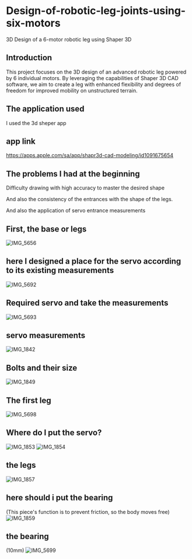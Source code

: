 # Design-of-robotic-leg-joints-using-six-motors
3D Design of a 6-motor robotic leg using Shaper 3D

## Introduction

This project focuses on the 3D design of an advanced robotic leg powered by 6 individual motors. 
By leveraging the capabilities of Shaper 3D CAD software, we aim to create a leg with enhanced flexibility and degrees of freedom for improved mobility on unstructured terrain.

## The application used

I used the 3d sheper app
## app link 
https://apps.apple.com/sa/app/shapr3d-cad-modeling/id1091675654

## The problems I had at the beginning
Difficulty drawing with high accuracy to master the desired shape

And also the consistency of the entrances with the shape of the legs.

And also the application of servo entrance measurements

 ## First, the base or legs
 ![IMG_5656](https://github.com/ijana7/Design-of-robotic-leg-joints-using-six-motors/assets/173642526/bfcab3ea-3a20-4504-8d86-a5928353443e)


 ## here I designed a place for the servo according to its existing measurements
 ![IMG_5692](https://github.com/ijana7/Design-of-robotic-leg-joints-using-six-motors/assets/173642526/49909374-ec2c-412e-bf74-009764d93fc3)
 
 
## Required servo and take the measurements
![IMG_5693](https://github.com/ijana7/Design-of-robotic-leg-joints-using-six-motors/assets/173642526/0632f9cc-09fd-4cd6-9b93-b516f36858bb)


## servo measurements

![IMG_1842](https://github.com/ijana7/Design-of-robotic-leg-joints-using-six-motors/assets/173642526/467ee52c-7302-4ea4-a52b-62b4fed15e1d)

## Bolts and their size

 
![IMG_1849](https://github.com/ijana7/Design-of-robotic-leg-joints-using-six-motors/assets/173642526/485ef4fa-ca6c-4896-940a-3c00e7c73e43)

## The first leg
![IMG_5698](https://github.com/ijana7/Design-of-robotic-leg-joints-using-six-motors/assets/173642526/370383b2-6464-4184-8eec-a611760cb217)


## Where do I put the servo?
![IMG_1853](https://github.com/ijana7/Design-of-robotic-leg-joints-using-six-motors/assets/173642526/925a94ba-aacf-4cd2-b8c3-f9000dd107f6)
![IMG_1854](https://github.com/ijana7/Design-of-robotic-leg-joints-using-six-motors/assets/173642526/ad38bf12-6116-4c2a-a5c3-8eb651261d8c)

## the legs
![IMG_1857](https://github.com/ijana7/Design-of-robotic-leg-joints-using-six-motors/assets/173642526/52d1b724-ee5b-4cf4-b0d6-d7cb414e3fed)

## here should i put the bearing 
(This piece's function is to prevent friction, so the body moves free)
![IMG_1859](https://github.com/ijana7/Design-of-robotic-leg-joints-using-six-motors/assets/173642526/0de4c5fd-d740-4b28-a618-523c49ea845f)
 ## the bearing 
 (10mm)
![IMG_5699](https://github.com/ijana7/Design-of-robotic-leg-joints-using-six-motors/assets/173642526/84346c2d-c12c-40e2-b154-31bcff8f67ce)
